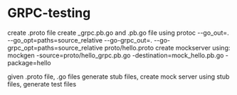 # GRPC-testing

create .proto file
create _grpc.pb.go and .pb.go file using
    protoc --go_out=. --go_opt=paths=source_relative --go-grpc_out=. --go-grpc_opt=paths=source_relative proto/hello.proto
create mockserver using:
    mockgen -source=proto/hello_grpc.pb.go -destination=mock_hello.pb.go -package=hello

given .proto file, .go files
generate stub files, create mock server using stub files, generate test files
